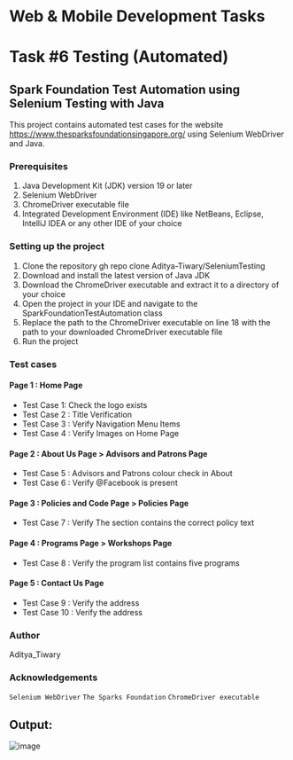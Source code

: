 # Web & Mobile Development Tasks
# Task #6 Testing (Automated)
## Spark Foundation Test Automation using Selenium Testing with Java
This project contains automated test cases for the website https://www.thesparksfoundationsingapore.org/ using Selenium WebDriver and Java.
### Prerequisites
1. Java Development Kit (JDK) version 19 or later
2. Selenium WebDriver
3. ChromeDriver executable file
4. Integrated Development Environment (IDE) like NetBeans, Eclipse, IntelliJ IDEA or any other IDE of your choice
### Setting up the project
1. Clone the repository
gh repo clone Aditya-Tiwary/SeleniumTesting
2. Download and install the latest version of Java JDK
3. Download the ChromeDriver executable and extract it to a directory of your choice
4. Open the project in your IDE and navigate to the SparkFoundationTestAutomation class
5. Replace the path to the ChromeDriver executable on line 18 with the path to your downloaded ChromeDriver executable file
6. Run the project
### Test cases
#### Page 1 : Home Page
- Test Case 1: Check the logo exists
- Test Case 2 : Title Verification
- Test Case 3 : Verify Navigation Menu Items
- Test Case 4 : Verify Images on Home Page
#### Page 2 : About Us Page > Advisors and Patrons Page
- Test Case 5 : Advisors and Patrons colour check in About
- Test Case 6 : Verify @Facebook is present
####  Page 3 : Policies and Code Page > Policies Page
- Test Case 7 : Verify The section contains the correct policy text
####  Page 4 : Programs Page > Workshops Page
- Test Case 8 : Verify the program list contains five programs 
####  Page 5 : Contact Us Page
- Test Case 9 : Verify the address 
- Test Case 10 : Verify the address 
### Author
Aditya_Tiwary
### Acknowledgements
`Selenium WebDriver`
`The Sparks Foundation`
`ChromeDriver executable`
## Output:
![image](https://user-images.githubusercontent.com/83766476/232244073-b5f657ed-9b32-4c9a-a183-44e913ec0314.png)



